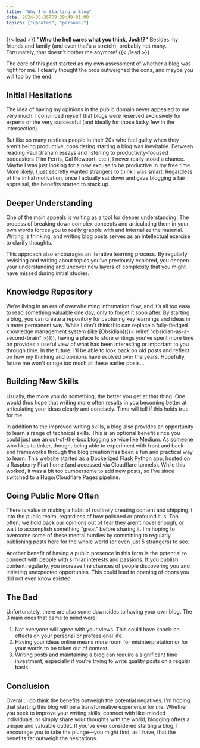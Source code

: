 ```yaml
---
title: "Why I'm Starting a Blog"
date: 2024-06-26T09:29:49+01:00
topics: ["updates", "personal"]
---
```


{{< lead >}}
**"Who the hell cares what you think, Josh!?"** Besides my friends and family (and even that's a stretch), probably not many. Fortunately, that doesn't bother me anymore!
{{< /lead >}}

The core of this post started as my own assessment of whether a blog was right for me. I clearly thought the pros outweighed the cons, and maybe you will too by the end.


## Initial Hesitations

The idea of having my opinions in the public domain never appealed to me very much. I convinced myself that blogs were reserved exclusively for experts or the very successful (and ideally for those lucky few in the intersection).

But like so many restless people in their 20s who feel guilty when they aren't being productive, considering starting a blog was inevitable. Between reading Paul Graham essays and listening to productivity-focused podcasters (Tim Ferris, Cal Newport, etc.), I never really stood a chance. Maybe I was just looking for a new excuse to be productive in my free time. More likely, I just secretly wanted strangers to think I was smart. Regardless of the initial motivation, once I actually sat down and gave blogging a fair appraisal, the benefits started to stack up.

## Deeper Understanding

One of the main appeals is writing as a tool for deeper understanding. The process of breaking down complex concepts and articulating them in your own words forces you to really grapple with and internalize the material. Writing is thinking, and writing blog posts serves as an intellectual exercise to clarify thoughts.

This approach also encourages an iterative learning process. By regularly revisiting and writing about topics you've previously explored, you deepen your understanding and uncover new layers of complexity that you might have missed during initial studies.

## Knowledge Repository

We’re living in an era of overwhelming information flow, and it’s all too easy to read something valuable one day, only to forget it soon after. By starting a blog, you can create a repository for capturing key learnings and ideas in a more permanent way. While I don't think this can replace a fully-fledged knowledge management system (like [Obsidian]({{< relref "obsidian-as-a-second-brain" >}})), having a place to store writings you've spent more time on provides a useful view of what has been interesting or important to you through time. In the future, I’ll be able to look back on old posts and reflect on how my thinking and opinions have evolved over the years. Hopefully, future me won't cringe too much at these earlier posts...

## Building New Skills

Usually, the more you do something, the better you get at that thing. One would thus hope that writing more often results in you becoming better at articulating your ideas clearly and concisely. Time will tell if this holds true for me.

In addition to the improved writing skills, a blog also provides an opportunity to learn a range of technical skills. This is an optional benefit since you could just use an out-of-the-box blogging service like Medium. As someone who likes to tinker, though, being able to experiment with front and back-end frameworks through the blog creation has been a fun and practical way to learn. This website started as a Dockerized Flask Python app, hosted on a Raspberry Pi at home (and accessed via Cloudflare tunnels). While this worked, it was a bit too cumbersome to add new posts, so I've since switched to a Hugo/Cloudflare Pages pipeline.

## Going Public More Often

There is value in making a habit of routinely creating content and shipping it into the public realm, regardless of how polished or profound it is. Too often, we hold back our opinions out of fear they aren’t novel enough, or wait to accomplish something “great” before sharing it. I'm hoping to overcome some of these mental hurdles by committing to regularly publishing posts here for the whole world (or even just 5 strangers) to see.

Another benefit of having a public presence in this form is the potential to connect with people with similar interests and passions. If you publish content regularly, you increase the chances of people discovering you and initiating unexpected opportunies. This could lead to opening of doors you did not even know existed.

## The Bad

Unfortunately, there are also some downsides to having your own blog. The 3 main ones that came to mind were:

1. Not everyone will agree with your views. This could have knock-on effects on your personal or professional life.
2. Having your ideas online means more room for misinterpretation or for your words to be taken out of context.
3. Writing posts and maintaining a blog can require a significant time investment, especially if you're trying to write quality posts on a regular basis.

## Conclusion

Overall, I do think the benefits outweigh the potential negatives. I'm hoping that starting this blog will be a transformative experience for me. Whether you seek to improve your writing skills, connect with like-minded individuals, or simply share your thoughts with the world, blogging offers a unique and valuable outlet. If you've ever considered starting a blog, I encourage you to take the plunge—you might find, as I have, that the benefits far outweigh the hesitations.
